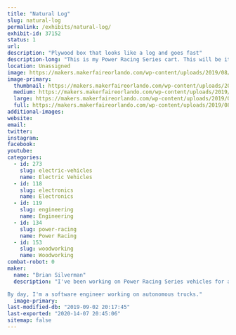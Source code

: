 ```yaml
---
title: "Natural Log"
slug: natural-log
permalink: /exhibits/natural-log/
exhibit-id: 37152
status: 1
url: 
description: "Plywood box that looks like a log and goes fast"
description-long: "This is my Power Racing Series cart. This will be its third race. It's a plywood box (no metal structure)."
location: Unassigned
image: https://makers.makerfaireorlando.com/wp-content/uploads/2019/08/natural-log-small-768x1024.jpg
image-primary:
  thumbnail: https://makers.makerfaireorlando.com/wp-content/uploads/2019/08/natural-log-small-150x150.jpg
  medium: https://makers.makerfaireorlando.com/wp-content/uploads/2019/08/natural-log-small-225x300.jpg
  large: https://makers.makerfaireorlando.com/wp-content/uploads/2019/08/natural-log-small-768x1024.jpg
  full: https://makers.makerfaireorlando.com/wp-content/uploads/2019/08/natural-log-small.jpg
additional-images:
website: 
email: 
twitter: 
instagram: 
facebook: 
youtube: 
categories:
  - id: 273
    slug: electric-vehicles
    name: Electric Vehicles
  - id: 118
    slug: electronics
    name: Electronics
  - id: 119
    slug: engineering
    name: Engineering
  - id: 134
    slug: power-racing
    name: Power Racing
  - id: 153
    slug: woodworking
    name: Woodworking
combat-robot: 0
maker:
  name: "Brian Silverman"
  description: "I've been working on Power Racing Series vehicles for a few years now. This is the first one I led the mechanical side of. I've made custom motor controllers for some of them, and am currently working on the next generation of those.

By day, I'm a software engineer working on autonomous trucks."
  image-primary: 
last-modified-db: "2019-09-02 20:17:45"
last-exported: "2020-14-07 20:45:06"
sitemap: false
---
```

